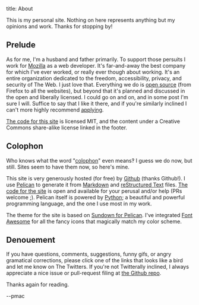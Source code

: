 title: About

This is my personal site. Nothing on here represents anything but my opinions and work. Thanks for stopping by!

## Prelude

As for me, I'm a husband and father primarily. To support those persuits I work for [Mozilla](https://www.mozilla.org) as a web developer. It's far-and-away the best company for which I've ever worked, or really ever though about working. It's an entire organization dedicated to the freedom, accessibility, privacy, and security of The Web. I just love that. Everything we do is [open source](https://github.com/mozilla/) (from Firefox to all the websites), but beyond that it's planned and discussed in the open and liberally licensed. I could go on and on, and in some post I'm sure I will. Suffice to say that I like it there, and if you're similarly inclined I can't more highly recommend [applying](https://careers.mozilla.org/).

[The code for this site][code] is licensed MIT, and the content under a Creative Commons share-alike license linked in the footer.

## Colophon

Who knows what the word "[colophon](http://en.wikipedia.org/wiki/Colophon_%28publishing%29)" even means‽ I guess we do now, but still. Sites seem to have them now, so here's mine.

This site is very generously hosted (for free) by [Github](https://github.com) (thanks Github!). I use [Pelican](http://getpelican.com) to generate it from [Markdown](http://daringfireball.net/projects/markdown/) and [reStructured Text](http://docutils.sourceforge.net/rst.html) files. [The code for the site][code] is open and available for your perusal and/or help (PRs welcome ;). Pelican itself is powered by [Python](http://python.org); a beautiful and powerful programming language, and the one I use most in my work.

The theme for the site is based on [Sundown for Pelican](https://github.com/keningle/pelican-sundown). I've integrated [Font Awesome](http://fontawesome.io/) for all the fancy icons that magically match my color scheme.

## Denouement

If you have questions, comments, suggestions, funny gifs, or angry gramatical corrections, please click one of the links that looks like a bird and let me know on The Twitters. If you're not Twitterally inclined, I always appreciate a nice issue or pull-request filing at [the Github repo][code].

Thanks again for reading.

--pmac

[code]: https://github.com/pmclanahan/pmclanahan.github.io
